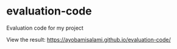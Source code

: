 # evaluation-code
 Evaluation code for my project





View the result: https://ayobamisalami.github.io/evaluation-code/
